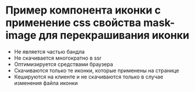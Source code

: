 # Пример компонента иконки с применение css свойства mask-image для перекрашивания иконки
- Не является частью бандла
- Не скачивается многократно в ssr
- Оптимизируется средствами браузера
- Скачиваются только те иконки, которые применены на странице
- Кешируются на клиенте и не скачиваются только в случае изменения файла иконки
